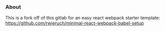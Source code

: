 ### About



This is a fork off of this gitlab for an easy react webpack starter template:
https://github.com/rwieruch/minimal-react-webpack-babel-setup



